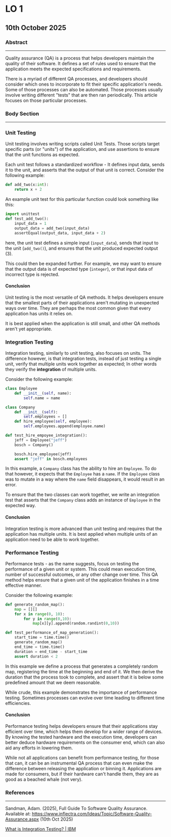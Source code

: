 # LO 1

## 10th October 2025

### Abstract

----------------------------------------------

Quality assurance (QA) is a process that helps developers maintain the quality of their software. It defines a set of rules used to ensure that the application meets the expected specifications and requirements.

There is a myriad of different QA processes, and developers should consider which ones to incorporate to fit their specific application's needs. Some of those processes can also be automated. Those processes usually involve writing different "tests" that are then ran periodically. This article focuses on those particular processes.

### Body Section

----------------------------------------------

### Unit Testing

Unit testing involves writing scripts called Unit Tests. Those scripts target specific parts (or "units") of the application, and use assertions to ensure that the unit functions as expected.

Each unit test follows a standardized workflow - It defines input data, sends it to the unit, and asserts that the output of that unit is correct. Consider the following example:

```python
def add_two(x:int):
    return x + 2
```

An example unit test for this particular function could look something like this:

```python
import unittest
def test_add_two():
    input_data = 1
    output_data = add_two(input_data)
    assertEqual(output_data, input_data + 2)
```

here, the unit test defines a simple input (`input_data`), sends that input to the unit (`add_two()`), and ensures that the unit produced expected output (3). 

This could then be expanded further. For example, we may want to ensure that the output data is of expected type (`integer`), or that input data of incorrect type is rejected.

#### Conclusion

Unit testing is the most versatile of QA methods. It helps developers ensure that the smallest parts of their applications aren't mutating in unexpected ways over time. They are perhaps the most common given that every application has units it relies on.

It is best applied when the application is still small, and other QA methods aren't yet appropriate. 

### Integration Testing

Integration testing, similarly to unit testing, also focuses on units. The difference however, is that integration tests, instead of just testing a single unit, verify that multiple units work together as expected; In other words they verify the **integration** of multiple units.

Consider the following example:

```python
class Employee
    def __init__(self, name):
        self.name = name

class Company
    def __init__(self):
        self.employees = []
    def hire_employee(self, employee):
        self.employees.append(employee.name)
```

```python
def test_hire_empoyee_integration():
    jeff = Employee("jeff")
    bosch = Company()

    bosch.hire_employee(jeff)
    assert "jeff" in bosch.employees
```

In this example, a `Company` class has the ability to hire an `Employee`. To do that however, it expects that the `Employee` has a `name`. If the `Employee` class was to mutate in a way where the `name` field disappears, it would result in an error.

To ensure that the two classes can work together, we write an integration test that asserts that the `Company` class adds an instance of `Employee` in the expected way.

#### Conclusion

Integration testing is more advanced than unit testing and requires that the application has multiple units. It is best applied when multiple units of an application need to be able to work together.

### Performance Testing

Performance tests - as the name suggests, focus on testing the performance of a given unit or system. This could mean execution time, number of successful outcomes, or any other change over time. This QA method helps ensure that a given unit of the application finishes in a time effective manner.

Consider the following example:

```python
def generate_random_map():
    map = [][]
    for x in range(0, 10):
        for y in range(0,10):
            map[x][y].append(random.randint(0,10))

def test_performance_of_map_generation():
    start_time = time.time()
    generate_random_map()
    end_time = time.time()
    duration = end_time - start_time
    assert duration < 2
```

In this example we define a process that generates a completely random map, registering the time at the beginning and end of it. We then derive the duration that the process took to complete, and assert that it is below some predefined amount that we deem reasonable.

While crude, this example demonstrates the importance of performance testing. Sometimes processes can evolve over time leading to different time efficiencies.

#### Conclusion

Performance testing helps developers ensure that their applications stay efficient over time, which helps them develop for a wider range of devices. By knowing the tested hardware and the execution time, developers can better deduce hardware requirements on the consumer end, which can also aid any efforts in lowering them.

While not all applications can benefit from performance testing, for those that can, it can be an instrumental QA process that can even make the difference between releasing the application or binning it. Applications are made for consumers, but if their hardware can't handle them, they are as good as a beached whale (not very).

### References

----------------------------------------------

Sandman, Adam. (2025), Full Guide To Software Quality Assurance. Available at: https://www.inflectra.com/Ideas/Topic/Software-Quality-Assurance.aspx (10th Oct 2025)

[What is Integration Testing? | IBM](https://www.ibm.com/think/topics/integration-testing)
